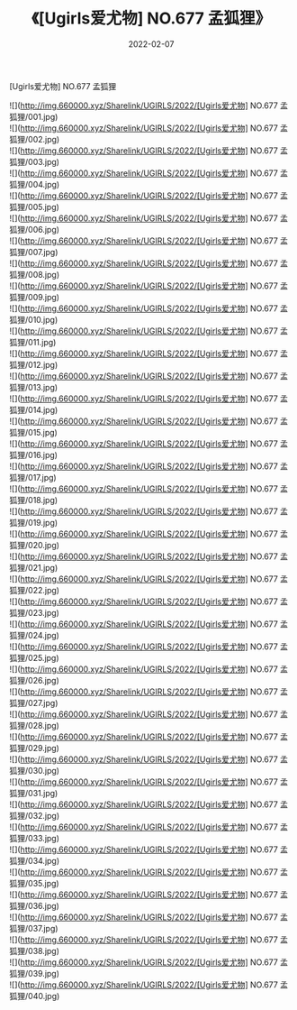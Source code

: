 ﻿---
layout: post
title:  《[Ugirls爱尤物] NO.677 孟狐狸》
date:   2022-02-07
img: http://img.660000.xyz/Sharelink/UGIRLS/2022/[Ugirls爱尤物] NO.677 孟狐狸/000.jpg
categories: [美女, 清纯, 唯美]
---

[Ugirls爱尤物] NO.677 孟狐狸

 ![](http://img.660000.xyz/Sharelink/UGIRLS/2022/[Ugirls爱尤物] NO.677 孟狐狸/001.jpg) <br>![](http://img.660000.xyz/Sharelink/UGIRLS/2022/[Ugirls爱尤物] NO.677 孟狐狸/002.jpg) <br>![](http://img.660000.xyz/Sharelink/UGIRLS/2022/[Ugirls爱尤物] NO.677 孟狐狸/003.jpg) <br>![](http://img.660000.xyz/Sharelink/UGIRLS/2022/[Ugirls爱尤物] NO.677 孟狐狸/004.jpg) <br>![](http://img.660000.xyz/Sharelink/UGIRLS/2022/[Ugirls爱尤物] NO.677 孟狐狸/005.jpg) <br>![](http://img.660000.xyz/Sharelink/UGIRLS/2022/[Ugirls爱尤物] NO.677 孟狐狸/006.jpg) <br>![](http://img.660000.xyz/Sharelink/UGIRLS/2022/[Ugirls爱尤物] NO.677 孟狐狸/007.jpg) <br>![](http://img.660000.xyz/Sharelink/UGIRLS/2022/[Ugirls爱尤物] NO.677 孟狐狸/008.jpg) <br>![](http://img.660000.xyz/Sharelink/UGIRLS/2022/[Ugirls爱尤物] NO.677 孟狐狸/009.jpg) <br>![](http://img.660000.xyz/Sharelink/UGIRLS/2022/[Ugirls爱尤物] NO.677 孟狐狸/010.jpg) <br>![](http://img.660000.xyz/Sharelink/UGIRLS/2022/[Ugirls爱尤物] NO.677 孟狐狸/011.jpg) <br>![](http://img.660000.xyz/Sharelink/UGIRLS/2022/[Ugirls爱尤物] NO.677 孟狐狸/012.jpg) <br>![](http://img.660000.xyz/Sharelink/UGIRLS/2022/[Ugirls爱尤物] NO.677 孟狐狸/013.jpg) <br>![](http://img.660000.xyz/Sharelink/UGIRLS/2022/[Ugirls爱尤物] NO.677 孟狐狸/014.jpg) <br>![](http://img.660000.xyz/Sharelink/UGIRLS/2022/[Ugirls爱尤物] NO.677 孟狐狸/015.jpg) <br>![](http://img.660000.xyz/Sharelink/UGIRLS/2022/[Ugirls爱尤物] NO.677 孟狐狸/016.jpg) <br>![](http://img.660000.xyz/Sharelink/UGIRLS/2022/[Ugirls爱尤物] NO.677 孟狐狸/017.jpg) <br>![](http://img.660000.xyz/Sharelink/UGIRLS/2022/[Ugirls爱尤物] NO.677 孟狐狸/018.jpg) <br>![](http://img.660000.xyz/Sharelink/UGIRLS/2022/[Ugirls爱尤物] NO.677 孟狐狸/019.jpg) <br>![](http://img.660000.xyz/Sharelink/UGIRLS/2022/[Ugirls爱尤物] NO.677 孟狐狸/020.jpg) <br>![](http://img.660000.xyz/Sharelink/UGIRLS/2022/[Ugirls爱尤物] NO.677 孟狐狸/021.jpg) <br>![](http://img.660000.xyz/Sharelink/UGIRLS/2022/[Ugirls爱尤物] NO.677 孟狐狸/022.jpg) <br>![](http://img.660000.xyz/Sharelink/UGIRLS/2022/[Ugirls爱尤物] NO.677 孟狐狸/023.jpg) <br>![](http://img.660000.xyz/Sharelink/UGIRLS/2022/[Ugirls爱尤物] NO.677 孟狐狸/024.jpg) <br>![](http://img.660000.xyz/Sharelink/UGIRLS/2022/[Ugirls爱尤物] NO.677 孟狐狸/025.jpg) <br>![](http://img.660000.xyz/Sharelink/UGIRLS/2022/[Ugirls爱尤物] NO.677 孟狐狸/026.jpg) <br>![](http://img.660000.xyz/Sharelink/UGIRLS/2022/[Ugirls爱尤物] NO.677 孟狐狸/027.jpg) <br>![](http://img.660000.xyz/Sharelink/UGIRLS/2022/[Ugirls爱尤物] NO.677 孟狐狸/028.jpg) <br>![](http://img.660000.xyz/Sharelink/UGIRLS/2022/[Ugirls爱尤物] NO.677 孟狐狸/029.jpg) <br>![](http://img.660000.xyz/Sharelink/UGIRLS/2022/[Ugirls爱尤物] NO.677 孟狐狸/030.jpg) <br>![](http://img.660000.xyz/Sharelink/UGIRLS/2022/[Ugirls爱尤物] NO.677 孟狐狸/031.jpg) <br>![](http://img.660000.xyz/Sharelink/UGIRLS/2022/[Ugirls爱尤物] NO.677 孟狐狸/032.jpg) <br>![](http://img.660000.xyz/Sharelink/UGIRLS/2022/[Ugirls爱尤物] NO.677 孟狐狸/033.jpg) <br>![](http://img.660000.xyz/Sharelink/UGIRLS/2022/[Ugirls爱尤物] NO.677 孟狐狸/034.jpg) <br>![](http://img.660000.xyz/Sharelink/UGIRLS/2022/[Ugirls爱尤物] NO.677 孟狐狸/035.jpg) <br>![](http://img.660000.xyz/Sharelink/UGIRLS/2022/[Ugirls爱尤物] NO.677 孟狐狸/036.jpg) <br>![](http://img.660000.xyz/Sharelink/UGIRLS/2022/[Ugirls爱尤物] NO.677 孟狐狸/037.jpg) <br>![](http://img.660000.xyz/Sharelink/UGIRLS/2022/[Ugirls爱尤物] NO.677 孟狐狸/038.jpg) <br>![](http://img.660000.xyz/Sharelink/UGIRLS/2022/[Ugirls爱尤物] NO.677 孟狐狸/039.jpg) <br>![](http://img.660000.xyz/Sharelink/UGIRLS/2022/[Ugirls爱尤物] NO.677 孟狐狸/040.jpg) <br>